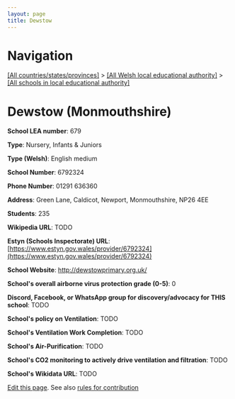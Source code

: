 ```yaml
---
layout: page
title: Dewstow
---
```

# Navigation

[[All countries/states/provinces]](../../..) > [[All Welsh local educational authority]](../..) > [[All schools in local educational authority]](..)

# Dewstow (Monmouthshire)

**School LEA number**: 679

**Type**: Nursery, Infants & Juniors

**Type (Welsh)**: English medium

**School Number**: 6792324

**Phone Number**: 01291 636360

**Address**: Green Lane, Caldicot, Newport, Monmouthshire, NP26 4EE

**Students**: 235

**Wikipedia URL**: TODO

**Estyn (Schools Inspectorate) URL**: [https://www.estyn.gov.wales/provider/6792324](https://www.estyn.gov.wales/provider/6792324)

**School Website**: http://dewstowprimary.org.uk/

**School's overall airborne virus protection grade (0-5)**: 0

**Discord, Facebook, or WhatsApp group for discovery/advocacy for THIS school**: TODO

**School's policy on Ventilation**: TODO

**School's Ventilation Work Completion**: TODO

**School's Air-Purification**: TODO

**School's CO2 monitoring to actively drive ventilation and filtration**: TODO

**School's Wikidata URL**: TODO




[Edit this page](https://github.com/VentilationProject/Wales/edit/prif/./Monmouthshire/Dewstow.md). See also [rules for contribution](../../../contribution-rules/)